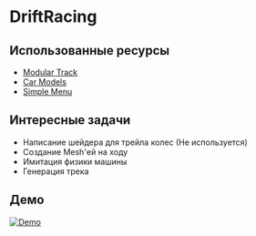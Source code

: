 # DriftRacing
 
## Использованные ресурсы 

- [Modular Track](https://assetstore.unity.com/packages/3d/environments/modular-track-85356)
- [Car Models](https://assetstore.unity.com/packages/3d/vehicles/land/arcade-free-racing-car-161085)
- [Simple Menu](https://assetstore.unity.com/packages/tools/gui/simple-menu-154642)

## Интересные задачи
- Написание шейдера для трейла колес (Не используется)
- Создание Mesh'ей на ходу
- Имитация физики машины
- Генерация трека

## Демо
[![Demo](https://img.youtube.com/vi/F6-di7aN69E/0.jpg)](https://www.youtube.com/watch?v=F6-di7aN69E)